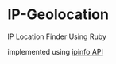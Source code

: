 # IP-Geolocation
IP Location Finder Using Ruby

implemented using <a href=http://ipinfo.io/>ipinfo API</a>
